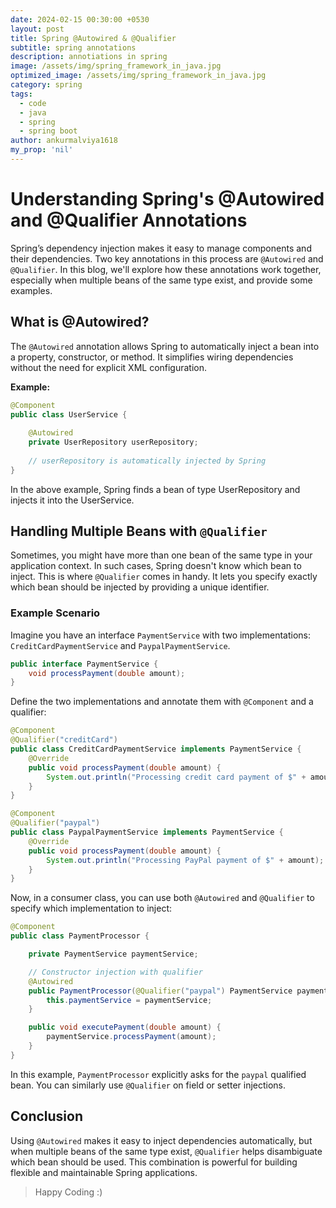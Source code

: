 ```yaml
---
date: 2024-02-15 00:30:00 +0530
layout: post
title: Spring @Autowired & @Qualifier
subtitle: spring annotations
description: annotiations in spring
image: /assets/img/spring_framework_in_java.jpg
optimized_image: /assets/img/spring_framework_in_java.jpg
category: spring
tags:
  - code
  - java
  - spring
  - spring boot
author: ankurmalviya1618
my_prop: 'nil'
---
```


# Understanding Spring's @Autowired and @Qualifier Annotations

Spring’s dependency injection makes it easy to manage components and their dependencies. Two key annotations in this process are `@Autowired` and `@Qualifier`. In this blog, we'll explore how these annotations work together, especially when multiple beans of the same type exist, and provide some examples.

## What is @Autowired?

The `@Autowired` annotation allows Spring to automatically inject a bean into a property, constructor, or method. It simplifies wiring dependencies without the need for explicit XML configuration.

**Example:**

```java
@Component
public class UserService {
    
    @Autowired
    private UserRepository userRepository;
    
    // userRepository is automatically injected by Spring
}
```

In the above example, Spring finds a bean of type UserRepository and injects it into the UserService.

## Handling Multiple Beans with `@Qualifier`

Sometimes, you might have more than one bean of the same type in your application context. In such cases, Spring doesn't know which bean to inject. This is where `@Qualifier` comes in handy. It lets you specify exactly which bean should be injected by providing a unique identifier.

### Example Scenario

Imagine you have an interface `PaymentService` with two implementations: `CreditCardPaymentService` and `PaypalPaymentService`.

```java
public interface PaymentService {
    void processPayment(double amount);
}
```

Define the two implementations and annotate them with `@Component` and a qualifier:

```java
@Component
@Qualifier("creditCard")
public class CreditCardPaymentService implements PaymentService {
    @Override
    public void processPayment(double amount) {
        System.out.println("Processing credit card payment of $" + amount);
    }
}

@Component
@Qualifier("paypal")
public class PaypalPaymentService implements PaymentService {
    @Override
    public void processPayment(double amount) {
        System.out.println("Processing PayPal payment of $" + amount);
    }
}
```

Now, in a consumer class, you can use both `@Autowired` and `@Qualifier` to specify which implementation to inject:

```java
@Component
public class PaymentProcessor {

    private PaymentService paymentService;

    // Constructor injection with qualifier
    @Autowired
    public PaymentProcessor(@Qualifier("paypal") PaymentService paymentService) {
        this.paymentService = paymentService;
    }

    public void executePayment(double amount) {
        paymentService.processPayment(amount);
    }
}
```

In this example, `PaymentProcessor` explicitly asks for the `paypal` qualified bean. You can similarly use `@Qualifier` on field or setter injections.

## Conclusion
Using `@Autowired` makes it easy to inject dependencies automatically, but when multiple beans of the same type exist, `@Qualifier` helps disambiguate which bean should be used. This combination is powerful for building flexible and maintainable Spring applications.

> Happy Coding :)